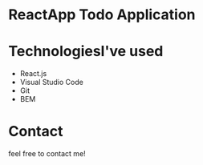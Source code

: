# ReactApp Todo Application

# TechnologiesI've used
* React.js
* Visual Studio Code
* Git
* BEM

# Contact
 feel free to contact me! 
 
